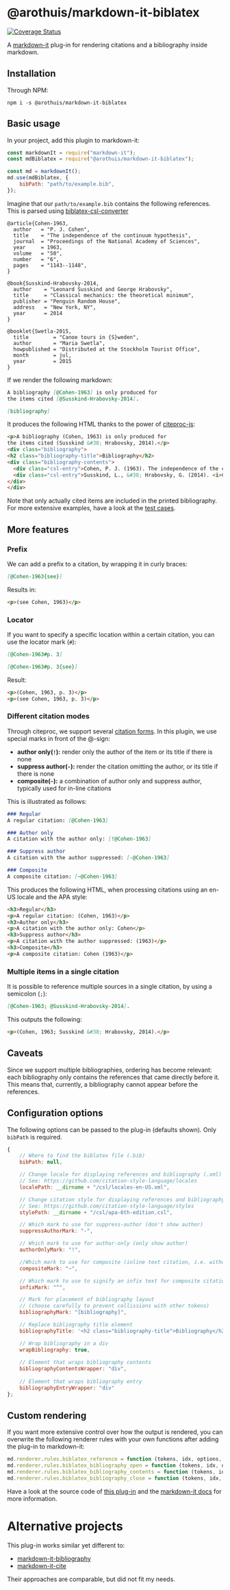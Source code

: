 # @arothuis/markdown-it-biblatex

[![Coverage Status](https://coveralls.io/repos/github/arothuis/markdown-it-biblatex/badge.svg?branch=main)](https://coveralls.io/github/arothuis/markdown-it-biblatex?branch=main)

A [markdown-it](https://github.com/markdown-it/markdown-it) 
plug-in for rendering citations 
and a bibliography inside markdown.

## Installation
Through NPM:
```
npm i -s @arothuis/markdown-it-biblatex
```

## Basic usage
In your project, add this plugin to markdown-it:

```javascript
const markdownIt = require("markdown-it");
const mdBiblatex = require("@arothuis/markdown-it-biblatex");

const md = markdownIt();
md.use(mdBiblatex, {
    bibPath: "path/to/example.bib",
});
```

Imagine that our `path/to/example.bib` contains the following
references. This is parsed using 
[biblatex-csl-converter](https://www.npmjs.com/package/biblatex-csl-converter)

```biblatex
@article{Cohen-1963,
  author   = "P. J. Cohen",
  title    = "The independence of the continuum hypothesis",
  journal  = "Proceedings of the National Academy of Sciences",
  year     = 1963,
  volume   = "50",
  number   = "6",
  pages    = "1143--1148",
}

@book{Susskind-Hrabovsky-2014,
  author    = "Leonard Susskind and George Hrabovsky",
  title     = "Classical mechanics: the theoretical minimum",
  publisher = "Penguin Random House",
  address   = "New York, NY",
  year      = 2014
}

@booklet{Swetla-2015,
  title        = "Canoe tours in {S}weden",
  author       = "Maria Swetla", 
  howpublished = "Distributed at the Stockholm Tourist Office",
  month        = jul,
  year         = 2015
}
```

If we render the following markdown:

```md
A bibliography [@Cohen-1963] is only produced for
the items cited [@Susskind-Hrabovsky-2014].

[bibliography]
```

It produces the following HTML thanks to the power of 
[citeproc-js](https://github.com/Juris-M/citeproc-js):
```html
<p>A bibliography (Cohen, 1963) is only produced for
the items cited (Susskind &#38; Hrabovsky, 2014).</p>
<div class="bibliography">
<h2 class="bibliography-title">Bibliography</h2>
<div class="bibliography-contents">
  <div class="csl-entry">Cohen, P. J. (1963). The independence of the continuum hypothesis. <i>Proceedings of the National Academy of Sciences</i>, <i>50</i>(6), 1143–1148.</div>
  <div class="csl-entry">Susskind, L., &#38; Hrabovsky, G. (2014). <i>Classical mechanics: the theoretical minimum</i>. New York, NY: Penguin Random House.</div>
</div>
</div>
```
Note that only actually cited items are included in the printed bibliography.
For more extensive examples, have a look at the [test cases](test/fixtures).

## More features

### Prefix
We can add a prefix to a citation, 
by wrapping it in curly braces:
```markdown
[@Cohen-1963{see}] 
```

Results in:
```html
<p>(see Cohen, 1963)</p>
```

### Locator
If you want to specify a specific location within a certain
citation, you can use the locator mark (`#`):
```markdown
[@Cohen-1963#p. 3]

[@Cohen-1963#p. 3{see}]
```

Result:
```html
<p>(Cohen, 1963, p. 3)</p>
<p>(see Cohen, 1963, p. 3)</p>
```

### Different citation modes
Through citeproc, we support several 
[citation forms](https://citeproc-js.readthedocs.io/en/latest/running.html#special-citation-forms).
In this plugin, we use special marks in front
of the @-sign:

*  **author only(`!`):** render only the author of the item or its title if there is none
*  **suppress author(`-`):** render the citation omitting the author, or its title if there is none
*  **composite(`~`):** a combination of author only and suppress author, typically used for in-line citations

This is illustrated as follows:

```markdown
### Regular
A regular citation: [@Cohen-1963]

### Author only
A citation with the author only: [!@Cohen-1963]

### Suppress author
A citation with the author suppressed: [-@Cohen-1963]

### Composite
A composite citation: [~@Cohen-1963]
```

This produces the following HTML, when processing
citations using an en-US locale and the APA style:
```html
<h3>Regular</h3>
<p>A regular citation: (Cohen, 1963)</p>
<h3>Author only</h3>
<p>A citation with the author only: Cohen</p>
<h3>Suppress author</h3>
<p>A citation with the author suppressed: (1963)</p>
<h3>Composite</h3>
<p>A composite citation: Cohen (1963)</p>
```

### Multiple items in a single citation
It is possible to reference multiple sources in a single
citation, by using a semicolon (`;`): 
```markdown
[@Cohen-1963; @Susskind-Hrabovsky-2014].
```

This outputs the following:
```html
<p>(Cohen, 1963; Susskind &#38; Hrabovsky, 2014).</p>
```

## Caveats
Since we support multiple bibliographies, ordering has become relevant:
each bibliography only contains the references that came directly before it.
This means that, currently, a bibliography cannot appear before the references.

## Configuration options
The following options can be passed to the plug-in (defaults shown).
Only `bibPath` is required.

```javascript
{
    // Where to find the biblatex file (.bib)
    bibPath: null,

    // Change locale for displaying references and bibliography (.xml)
    // See: https://github.com/citation-style-language/locales
    localePath: __dirname + "/csl/locales-en-US.xml",

    // Change citation style for displaying references and bibliography (.csl)
    // See: https://github.com/citation-style-language/styles
    stylePath: __dirname + "/csl/apa-6th-edition.csl",

    // Which mark to use for suppress-author (don't show author)
    suppressAuthorMark: "-",

    // Which mark to use for author-only (only show author)
    authorOnlyMark: "!",

    //Which mark to use for composite (inline text citation, i.e. without parentheses)
    compositeMark: "~",

    // Which mark to use to signify an infix text for composite citations
    infixMark: "^",

    // Mark for placement of bibliography layout 
    // (choose carefully to prevent collissions with other tokens)
    bibliographyMark: "[bibliography]",

    // Replace bibliography title element
    bibliographyTitle: '<h2 class="bibliography-title">Bibliography</h2>',

    // Wrap bibliography in a div
    wrapBibliography: true,
    
    // Element that wraps bibliography contents
    bibliographyContentsWrapper: "div",
    
    // Element that wraps bibliography entry
    bibliographyEntryWrapper: "div"
};
```

## Custom rendering
If you want more extensive control over how the output is rendered,
you can overwrite the following renderer rules with your own functions
after adding the plug-in to markdown-it:
```javascript
md.renderer.rules.biblatex_reference = function (tokens, idx, options, env, slf) {};
md.renderer.rules.biblatex_bibliography_open = function (tokens, idx, options, env, slf) {};
md.renderer.rules.biblatex_bibliography_contents = function (tokens, idx, options, env, slf) {};
md.renderer.rules.biblatex_bibliography_close = function (tokens, idx, options, env, slf) {};
```

Have a look at the source code of 
[this plug-in](./src/renderer.js)
and the [markdown-it docs](https://github.com/markdown-it/markdown-it/blob/master/docs/architecture.md#renderer)
for more information.

# Alternative projects
This plug-in works similar yet different to: 
* [markdown-it-bibliography](https://github.com/DerDrodt/markdown-it-bibliography)
* [markdown-it-cite](https://github.com/studyathome-internationally/markdown-it-plugins/tree/main/packages/markdown-it-cite)

Their approaches are comparable, but did not fit my needs.
